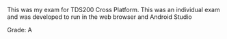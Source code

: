 This was my exam for TDS200 Cross Platform. This was an individual exam and was developed to run in the web browser and Android Studio

Grade: A
